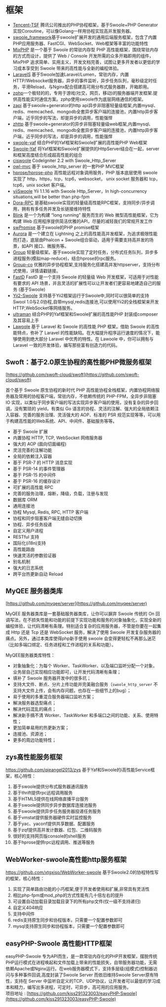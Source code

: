 # 框架

* [Tencent-TSF](https://github.com/tencent-php/tsf) 腾讯公司推出的PHP协程框架，基于Swoole+PHP Generator实现Coroutine，可以像Golang一样用协程实现高并发服务器。
* [swoole_framework](https://github.com/matyhtf/swoole_framework)基于swoole扩展开发的通用后端服务框架，包含了内置PHP应用服务器、FastCGI、WebSocket、Web框架等丰富的功能特性
* [MixPHP](http://www.mixphp.cn/) 是一个基于 Swoole 的常驻内存型 PHP 高性能框架，围绕常驻内存的方式而设计，提供了 Web / Console 开发所需的众多开箱即用的组件，MixPHP 追求简单、实用主义，开发文档完善，试图让更多开发者以更低的学习成本享受到 Swoole 带来的高性能与全新的编程体验。
* [LaravelS](https://github.com/hhxsv5/laravel-s) 基于Swoole加速Laravel/Lumen，常驻内存，内置HTTP/Websocket服务器，异步的事件监听，异步任务队列，毫秒级定时任务，平滑Reload，与Nginx配合搭建高可用分布式服务器群，开箱即用。
* [zphp](https://github.com/shenzhe/zphp)一个极轻的的，专用于游戏(社交，网页，移动)的服务器端开发框架.提供高性能实时通信方案。zphp使用swoole作为底层网络通信的框架。
* [zapi](https://github.com/keaixiaou/zapi) 基于swoole+generator的http api异步非阻塞轻量级框架,内置mysql、redis、memcached、mongodb全套异步客户端的连接池，内置http异步客户端，近乎同步的写法，却是异步的调用，性能强悍
* [zhttp](https://github.com/keaixiaou/zhttp) 基于swoole+generator的异步非阻塞轻量级web框架,内置mysql、redis、memcached、mongodb全套异步客户端的连接池，内置http异步客户端，近乎同步的写法，却是异步的调用，性能强悍
* [swoole-yaf](https://github.com/LinkedDestiny/swoole-yaf) 结合PHP的Yaf框架和Swoole扩展的高性能PHP Web框架
* [Swoole-Yaf](https://github.com/wenjun1055/swoole-yaf) 将Yaf框架和Swoole扩展提供的HttpServer结合在一起，server和框架高度结合形成超高性能的组合
* [ciswoole](https://github.com/smalleyes/ciswoole) CodeIgniter 2.2 with Swoole_Http_Server
* [owl-mvc](https://github.com/yeaha/owl-mvc) 基于 swoole_http_server 的一套PHP  MVC框架
* [hprose/hprose-php](https://github.com/hprose/hprose-php) 高性能远程对象调用服务，PHP 版本底层使用 swoole 实现了 http，https，tcp，tcp6，websocket， unix socket 服务器和 tcp，tcp6，unix socket 客户端。
* [yiiSwoole](https://github.com/kcloze/yiiSwoole) Yii 1.1.16 with Swoole Http_Server，In high-concurrency situations,will be better than php-fpm
* [Dora-RPC](https://github.com/xcl3721/Dora-RPC) 是基础swoole实现的轻量级高性能RPC框架，支持同步/异步调用，拥有有多任务并发及长链接维持特性
* [Blink](https://github.com/bixuehujin/blink) 是一个为构建 “long running” 服务而生的 Web 微型高性能框架，它为构建 Web 应用程序提供简洁优雅的API，尽量的减轻我们的常规开发工作
* [swPromise](https://github.com/coooold/swPromise) 基于swoole的PHP promise框架
* [Aurora](https://github.com/zxz054321/aurora) 是一个建立在 Lightning 之上的高性能高并发框架，为追求极限性能而打造，底层由Phalcon + Swoole组合驱动，适用于需要支持高并发的场景，如API 接口、微服务等。
* [Group](https://github.com/fucongcong/Group) 轻量级框架。基于swoole实现了定时任务，分布式任务队列，异步多进程服务(模拟map-reduce)，结合hprose的rpc服务。
* [Group-co](https://github.com/fucongcong/Group-Co) 优雅的异步协程框架,支持服务化搭建高并发httpserver，支持分布式使用，详情请戳链接。
* [FastD](https://github.com/JanHuang/fastD) FastD 是一个支持 Swoole 的轻量级 Web 开发框架，可适用于对性能有要求的 API 场景，并且灵活的扩展性可以让开发者们更容易地建造自己的服务 (基于Swoole)
* [Yii2-Swoole](https://github.com/tsingsun/yii2-swoole) 支持基于Yii2框架运行于Swoole中,同时可以很简单的支持Swool 1.0与2.0协程,自带mysql,redis连接池,可以使用Yii2的全栈框架来开发HTTP,WebSocket等网络服务。
* [ultraman](https://github.com/zoooozz/ultraman) 结合PHP的Yaf框架和Swoole扩展的高性能PHP 封装成composer 及其容易上手
* [Lawoole](https://github.com/lawoole/lawoole) 基于 Laravel 和 Swoole 的高性能 PHP 框架。借助 Swoole 的高性能特点，弥补了 Laravel 的性能缺陷。在大幅提升程序运行速度的情况下，能够使用到绝大部分 Laravel 中优秀的特性。在 Lawoole 中，你可以拥有与 Laravel 一致的开发体验，编写那些富有创造力的代码。

Swoft：基于2.0原生协程的高性能PHP微服务框架
----
[https://github.com/swoft-cloud/swoft](https://github.com/swoft-cloud/swoft)

首个基于 Swoole 原生协程的新时代 PHP 高性能协程全栈框架，内置协程网络服务器及常用的协程客户端，常驻内存，不依赖传统的 PHP-FPM，全异步非阻塞 IO 实现，以类似于同步客户端的写法实现异步客户端的使用，没有复杂的异步回调，没有繁琐的 yield，有类似 Go 语言的协程、灵活的注解、强大的全局依赖注入容器、完善的服务治理、灵活强大的 AOP、标准的 PSR 规范实现等等，可以用于构建高性能的Web系统、API、中间件、基础服务等等。

- 基于 Swoole 扩展
- 内置协程 HTTP, TCP, WebSocket 网络服务器
- 强大的 AOP (面向切面编程)
- 灵活完善的注解功能
- 全局的依赖注入容器
- 基于 PSR-7 的 HTTP 消息实现
- 基于 PSR-14 的事件管理器
- 基于 PSR-15 的中间件
- 基于 PSR-16 的缓存设计
- 可扩展的高性能 RPC
- 完善的服务治理，熔断，降级，负载，注册与发现
- 数据库 ORM
- 通用连接池
- 协程 Mysql, Redis, RPC, HTTP 客户端
- 协程和同步阻塞客户端无缝自动切换
- 协程、异步任务投递
- 自定义用户进程
- RESTful 支持
- 国际化(i18n)支持
- 高性能路由
- 快速灵活的参数验证器
- 别名机制
- 强大的日志系统
- 跨平台热更新自动 Reload


MyQEE 服务器类库
-----

[https://github.com/myqee/server](https://github.com/myqee/server)

MyQEE 服务器类库是一套基础服务器类库，让你可以摒弃 Swoole 传统的 On 回调写法，在不损失性能和功能的前提下实现功能和服务的对象抽象化，实现全新的编程体验，让代码清晰有条理。特别适合复杂的应用服务器，不管是你要在一起集成 Http 还是 Tcp 还是 WebSocket 服务，解决了使用 Swoole 开发复杂服务器的痛点。另外，通过本类库使得php新手使用 swoole 会变得更轻松不再那么迷茫（比如多端口绑定、任务进程和工作进程的关系和功能）。

MyQEE服务器类库特性：

* 对象抽象化：为每个 Worker、TaskWorker、以及端口监听分配一个对象，业务层自己实现相应功能即可，让开发代码清晰有条理；
* 填补了 Swoole 服务器开发中的很多坑；
* 支持大文件、断点、分片上传功能并完美融合服务（`swoole_http_server` 不支持大文件上传，会有内存问题，也存在一些细节上的bug）；
* 易于使用的多重混合服务器端口监听方案；
* 解决服务器选型痛点；
* 解决代码混乱的痛点；
* 解决新手搞不清 Worker、TaskWorker 和多端口之间的功能、关系、使用特性；
* 更加简单易用的热更新方案；
* 连接池、资源池；
* 更多的周边功能特性；




zys高性能服务框架
-----
<https://github.com/qieangel2013/zys> 基于Yaf和Swoole的i高性能Service框架，核心特性：

1. 基于swoole提供分布式服务器通讯服务
2. 基于thrift提供rpc远程调用服务
3. 基于HTML5提供在线网络直播平台服务
4. 基于swoole提供同步异步数据库连接池服务
5. 基于swoole提供异步任务服务器投递任务服务
6. 基于vmstat提供服务器硬件实时监控服务
7. 基于yac、yaconf提供共享数据、配置服务
8. 基于zqf提供高并发计数器、红包、二维码服务
9. 很好的支持网页版console的shell服务
10. 基于hprose提供rpc远程调用、推送等服务

WebWorker-swoole高性能http服务框架
-----
<https://github.com/xtgxiso/WebWorker-swoole> 基于Swoole2.0的协程特性写的框架，核心特性：

1. 实现了简单路由功能的小巧框架,便于开发者使用和扩展,非常具有灵活性
2. 相比php-fpm或mod_php的方式性能有几十倍左右的提升
3. 可设置自动加载目录加载目录下的所有php文件(仅一级不支持递归)
4. 自定义404响应
5. 支持中间件
6. redis支持原生同步和协程版本，只需要一个配置参数即可
7. mysql支持原生同步和协程版本，只需要一个配置参数即可

easyPHP-Swoole 高性能HTTP框架
-----
easyPHP-Swoole 专为API而生，是一款常驻内存化的PHP开发框架，摆脱传统PHP运行模式在进程唤起和文件加载上带来的性能损失，自带服务器功能，无需依赖Apache或Nginx运行。在web服务器模式下，支持多层级(组模式)控制器访问与多种事件回调,高度封装了Swoole Server 而依旧维持Swoole Server原有特性，支持在 Server 中监听自定义的TCP、UDP协议，让开发者可以最低的学习成本和精力，编写出多进程，可定时，可异步，高可用的应用服务。  
项目地址 : [https://github.com/kiss291323003/easyPHP-Swoole](https://github.com/kiss291323003/easyPHP-Swoole)